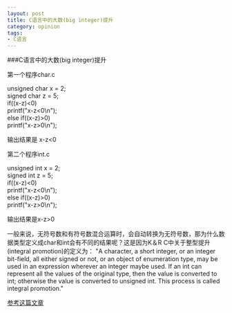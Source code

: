 ```yaml
---
layout: post
title: C语言中的大数(big integer)提升
category: opinion
tags:
- C语言
---
```


###C语言中的大数(big integer)提升

第一个程序char.c

unsigned char x = 2;  
signed char z = 5;  
if((x-z)<0)  
  printf("x-z<0\n");   
else if((x-z)>0)  
  printf("x-z>0\n");   

输出结果是 x-z<0
 
 
第二个程序int.c

unsigned int x = 2;  
signed int z = 5;  
if((x-z)<0)  
  printf("x-z<0\n");   
else if((x-z)>0)  
  printf("x-z>0\n"); 

输出结果是x-z>0
 
一般来说，无符号数和有符号数混合运算时，会自动转换为无符号数，那为什么数据类型定义成char和int会有不同的结果呢？这是因为K＆R C中关于整型提升(integral promotion)的定义为：
"A character, a short integer, or an integer bit-field, all either signed or not, or an object of enumeration type, may be used in an expression wherever an integer maybe used. If an int can represent all the values of the original type, then the value is converted to int; otherwise the value is converted to unsigned int. This process is called integral promotion."

[参考这篇文章](http://blog.csdn.net/lovekatherine/article/details/1565969)




